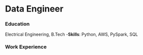 # Data Engineer

### Education
Electrical Engineering, B.Tech
-**Skills**: Python, AWS, PySpark, SQL
### Work Experience
